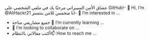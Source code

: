 عشاق الأمن السيبراني مرحبًا بك في ملفي الشخصي على GitHub!- 👋 Hi, I’m @AliHackr21  انا متحمس للامن بنتستر- 👀 I’m interested in ...
-  جميع مشاريعي متاحة 🌱 I’m currently learning ...
- 💞️ I’m looking to collaborate on ...
-  أكتب مقالاتي باانتظام📫 How to reach me ...

<!---
AliHackr21/AliHackr21 is a ✨ special ✨ repository because its `README.md` (this file) appears on your GitHub profile.
You can click the Preview link to take a look at your changes.
--->
